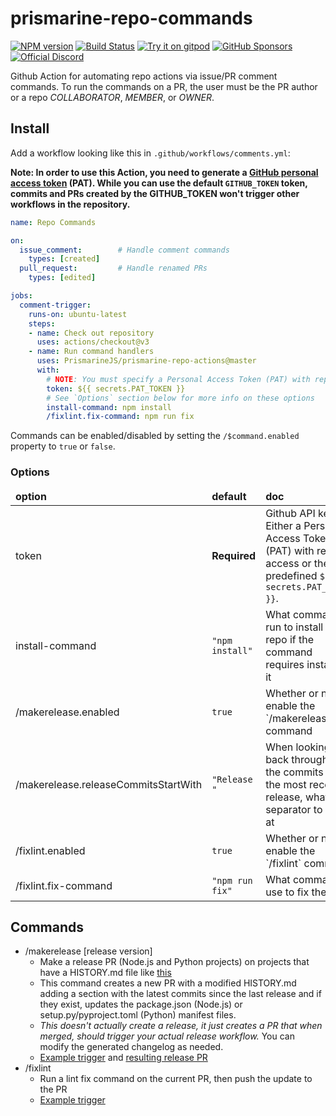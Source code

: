 # prismarine-repo-commands
[![NPM version](https://img.shields.io/npm/v/prismarine-repo-actions.svg?color=success&label=npm%20package&logo=npm)](https://www.npmjs.com/package/prismarine-repo-actions)
[![Build Status](https://img.shields.io/github/actions/workflow/status/PrismarineJS/prismarine-repo-actions/ci.yml.svg?label=CI&logo=github&logoColor=lightgrey)](https://github.com/PrismarineJS/mineflayer/actions?query=workflow%3A%22CI%22)
[![Try it on gitpod](https://img.shields.io/static/v1.svg?label=try&message=on%20gitpod&color=brightgreen&logo=gitpod)](https://gitpod.io/#https://github.com/PrismarineJS/prismarine-repo-actions)
[![GitHub Sponsors](https://img.shields.io/github/sponsors/PrismarineJS)](https://github.com/sponsors/PrismarineJS)\
[![Official Discord](https://img.shields.io/static/v1.svg?label=PrismarineJS&message=Discord&color=blue&logo=discord)](https://discord.gg/GsEFRM8)

Github Action for automating repo actions via issue/PR comment commands. To run the commands on a PR, the user must be the PR author or a repo *COLLABORATOR*, *MEMBER*, or *OWNER*.

## Install
Add a workflow looking like this in `.github/workflows/comments.yml`:

<strong>Note: In order to use this Action, you need to generate a [GitHub personal access token](https://docs.github.com/en/authentication/keeping-your-account-and-data-secure/managing-your-personal-access-tokens) (PAT). While you can use the default `GITHUB_TOKEN` token, commits and PRs created by the GITHUB_TOKEN won't trigger other workflows in the repository.</strong>

```yaml
name: Repo Commands

on:
  issue_comment:        # Handle comment commands
    types: [created]
  pull_request:         # Handle renamed PRs
    types: [edited]

jobs:
  comment-trigger:
    runs-on: ubuntu-latest
    steps:
    - name: Check out repository
      uses: actions/checkout@v3
    - name: Run command handlers
      uses: PrismarineJS/prismarine-repo-actions@master
      with:
        # NOTE: You must specify a Personal Access Token (PAT) with repo access here. While you can use the default GITHUB_TOKEN, actions taken with it will not trigger other actions, so if you have a CI workflow, commits created by this action will not trigger it.
        token: ${{ secrets.PAT_TOKEN }}
        # See `Options` section below for more info on these options
        install-command: npm install
        /fixlint.fix-command: npm run fix
```

Commands can be enabled/disabled by setting the `/$command.enabled` property to `true` or `false`.

### Options
<table>
<thead>
  <tr>
    <td><strong>option</strong></td>
    <td><strong>default</strong></td>
    <td><strong>doc</strong></td>
  </tr>
</thead>
<tbody>
  <tr>
    <td>token</td>
    <td><strong>Required</strong></td>
    <td>Github API key. Either a Personal Access Token (PAT) with repo access or the predefined <code>${{ secrets.PAT_TOKEN }}</code>.</td>
  </tr>
  <tr>
    <td>install-command</td>
    <td><code>"npm install"</code></td>
    <td>What command to run to install the repo if the command requires installing it</td>
  </tr>
  <tr>
    <td>/makerelease.enabled</td>
    <td><code>true</code></td>
    <td>Whether or not to enable the `/makerelease` command</td>
  </tr>
  <tr>
    <td>/makerelease.releaseCommitsStartWith</td>
    <td><code>"Release "</code></td>
    <td>When looking back through all the commits until the most recent release, what separator to stop at</td>
  </tr>
  <tr>
    <td>/fixlint.enabled</td>
    <td><code>true</code></td>
    <td>Whether or not to enable the `/fixlint` command</td>
  </tr>
  <tr>
    <td>/fixlint.fix-command</td>
    <td><code>"npm run fix"</code></td>
    <td>What command to use to fix the lint</td>
  </tr>
</tbody>
</table>

## Commands
* /makerelease [release version]
  * Make a release PR (Node.js and Python projects) on projects that have a HISTORY.md file like [this](https://github.com/PrismarineJS/mineflayer/blob/master/docs/history.md)
  * This command creates a new PR with a modified HISTORY.md adding a section with the latest commits since the last release and if they exist, updates the package.json (Node.js) or setup.py/pyproject.toml (Python) manifest files.
  * *This doesn't actually create a release, it just creates a PR that when merged, should trigger your actual release workflow.* You can modify the generated changelog as needed.
  * [Example trigger](https://github.com/PrismarineJS/prismarine-repo-actions/pull/6) and [resulting release PR](https://github.com/PrismarineJS/prismarine-repo-actions/pull/7)
* /fixlint
  * Run a lint fix command on the current PR, then push the update to the PR
  * [Example trigger](https://github.com/PrismarineJS/prismarine-repo-actions/pull/6)

